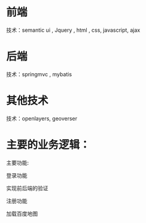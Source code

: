 # 前端

技术：semantic ui , Jquery , html , css, javascript, ajax

# 后端

技术：springmvc , mybatis

# 其他技术

技术：openlayers, geoverser

# 主要的业务逻辑：

主要功能:

登录功能

实现前后端的验证

注册功能

加载百度地图

